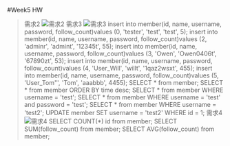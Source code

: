 #Week5 HW
>需求2
![需求2](/1.png)
>需求3
![需求3](/2.png)
insert into member(id, name, username, password, follow_count)values (0, 'tester', 'test', 'test', 5);
insert into member(id, name, username, password, follow_count)values (2, 'adminr', 'admint', '12345t', 55);
insert into member(id, name, username, password, follow_count)values (3, 'Owen', 'Owen0406t', '67890zt', 53);
insert into member(id, name, username, password, follow_count)values (4, 'User_Will', 'willt', '1qaz2wsxt', 455);
insert into member(id, name, username, password, follow_count)values (5, 'User_Tom"', 'Tom', 'aaabbb', 4455);
SELECT * from member;
SELECT * from member ORDER BY time desc;
SELECT * from member WHERE username = 'test';
SELECT * from member WHERE username = 'test' and password = 'test';
SELECT * from member WHERE username = 'test2';
UPDATE member SET username = 'test2' WHERE id = 1;
>需求4
![需求4](/3.png)
SELECT COUNT(*) id from member;
SELECT SUM(follow_count) from member;
SELECT AVG(follow_count) from member;
